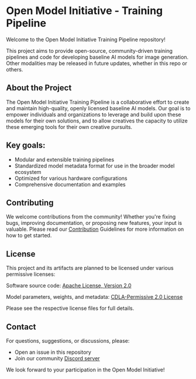 # Open Model Initiative - Training Pipeline
Welcome to the Open Model Initiative Training Pipeline repository! 

This project aims to provide open-source, community-driven training pipelines and code for developing baseline AI models for image generation. Other modalities may be released in future updates, whether in this repo or others.


## About the Project
The Open Model Initiative Training Pipeline is a collaborative effort to create and maintain high-quality, openly licensed baseline AI models. Our goal is to empower individuals and organizations to leverage and build upon these models for their own solutions, and to allow creatives the capacity to utilize these emerging tools for their own creative pursuits.

## Key goals:

- Modular and extensible training pipelines
- Standardized model metadata format for use in the broader model ecosystem
- Optimized for various hardware configurations
- Comprehensive documentation and examples

## Contributing
We welcome contributions from the community! Whether you're fixing bugs, improving documentation, or proposing new features, your input is valuable. Please read our [Contribution](CONTRIBUTING.md) Guidelines for more information on how to get started.

## License
This project and its artifacts are planned to be licensed under various permissive licenses:

Software source code: [Apache License, Version 2.0](https://www.apache.org/licenses/LICENSE-2.0.html)

Model parameters, weights, and metadata: [CDLA-Permissive 2.0 License](https://cdla.dev/permissive-2-0/)

Please see the respective license files for full details.

## Contact
For questions, suggestions, or discussions, please:

- Open an issue in this repository
- Join our community [Discord server](https://discord.gg/vANKjzDDkQ)

We look forward to your participation in the Open Model Initiative!